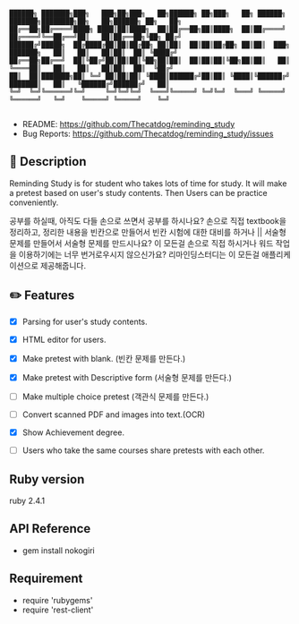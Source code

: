 
 ```

██████╗ ███████╗███╗   ███╗██╗███╗   ██╗██████╗ ██╗███╗   ██╗ ██████╗     ███████╗████████╗██╗   ██╗██████╗ ██╗   ██╗
██╔══██╗██╔════╝████╗ ████║██║████╗  ██║██╔══██╗██║████╗  ██║██╔════╝     ██╔════╝╚══██╔══╝██║   ██║██╔══██╗╚██╗ ██╔╝
██████╔╝█████╗  ██╔████╔██║██║██╔██╗ ██║██║  ██║██║██╔██╗ ██║██║  ███╗    ███████╗   ██║   ██║   ██║██║  ██║ ╚████╔╝ 
██╔══██╗██╔══╝  ██║╚██╔╝██║██║██║╚██╗██║██║  ██║██║██║╚██╗██║██║   ██║    ╚════██║   ██║   ██║   ██║██║  ██║  ╚██╔╝  
██║  ██║███████╗██║ ╚═╝ ██║██║██║ ╚████║██████╔╝██║██║ ╚████║╚██████╔╝    ███████║   ██║   ╚██████╔╝██████╔╝   ██║   
╚═╝  ╚═╝╚══════╝╚═╝     ╚═╝╚═╝╚═╝  ╚═══╝╚═════╝ ╚═╝╚═╝  ╚═══╝ ╚═════╝     ╚══════╝   ╚═╝    ╚═════╝ ╚═════╝    ╚═╝   
                                                                                                                             
 ```
 
* README:       https://github.com/Thecatdog/reminding_study
* Bug Reports:  https://github.com/Thecatdog/reminding_study/issues

## :star2: Description

Reminding Study is for student who takes lots of time for study.
It will make a pretest based on user's study contents.
Then Users can be practice conveniently.

공부를 하실때, 아직도 다들 손으로 쓰면서 공부를 하시나요?
손으로 직접 textbook을 정리하고,
정리한 내용을 빈칸으로 만들어서 빈칸 시험에 대한 대비를 하거나 || 서술형 문제를 만들어서 서술형 문제를 만드시나요?
이 모든걸 손으로 직접 하시거나 워드 작업을 이용하기에는 너무 번거로우시지 않으신가요?
리마인딩스터디는 이 모든걸 애플리케이션으로 제공해줍니다.


## :pencil2: Features

- [x] Parsing for user's study contents.
- [x] HTML editor for users.
- [x] Make pretest with blank. (빈칸 문제를 만든다.)
- [x] Make pretest with Descriptive form (서술형 문제를 만든다.)
- [ ] Make multiple choice pretest (객관식 문제를 만든다.)
- [ ] Convert scanned PDF and images into text.(OCR)
- [x] Show Achievement degree.
- [ ] Users who take the same courses share pretests with each other.


## Ruby version 

ruby 2.4.1

## API Reference

* gem install nokogiri

## Requirement

* require 'rubygems'
* require 'rest-client'
